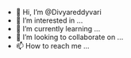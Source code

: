 - 👋 Hi, I’m @Divyareddyvari
- 👀 I’m interested in ...
- 🌱 I’m currently learning ...
- 💞️ I’m looking to collaborate on ...
- 📫 How to reach me ...

<!---
Divyareddyvari/Divyareddyvari is a ✨ special ✨ repository because its `README.md` (this file) appears on your GitHub profile.
You can click the Preview link to take a look at your changes.
--->

